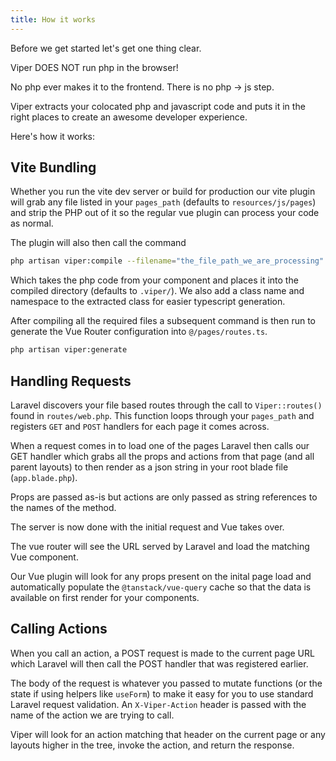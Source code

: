 ```yaml
---
title: How it works
---
```


Before we get started let's get one thing clear.

Viper DOES NOT run php in the browser!

No php ever makes it to the frontend. There is no php -> js step.

Viper extracts your colocated php and javascript code and puts it in the right places to create an awesome developer experience.

Here's how it works:

## Vite Bundling

Whether you run the vite dev server or build for production our vite plugin will grab any file listed in your `pages_path` (defaults to `resources/js/pages`) and strip the PHP out of it so the regular vue plugin can process your code as normal.

The plugin will also then call the command

```bash
php artisan viper:compile --filename="the_file_path_we_are_processing"
```

Which takes the php code from your component and places it into the compiled directory (defaults to `.viper/`). We also add a class name and namespace to the extracted class for easier typescript generation.

After compiling all the required files a subsequent command is then run to generate the Vue Router configuration into `@/pages/routes.ts`.

```bash
php artisan viper:generate
```

## Handling Requests

Laravel discovers your file based routes through the call to `Viper::routes()` found in `routes/web.php`. This function loops through your `pages_path` and registers `GET` and `POST` handlers for each page it comes across.

When a request comes in to load one of the pages Laravel then calls our GET handler which grabs all the props and actions from that page (and all parent layouts) to then render as a json string in your root blade file (`app.blade.php`).

Props are passed as-is but actions are only passed as string references to the names of the method.

The server is now done with the initial request and Vue takes over.

The vue router will see the URL served by Laravel and load the matching Vue component.

Our Vue plugin will look for any props present on the inital page load and automatically populate the `@tanstack/vue-query` cache so that the data is  available on first render for your components.

## Calling Actions

When you call an action, a POST request is made to the current page URL which Laravel will then call the POST handler that was registered earlier.

The body of the request is whatever you passed to mutate functions (or the state if using helpers like `useForm`) to make it easy for you to use standard Laravel request validation. An `X-Viper-Action` header is passed with the name of the action we are trying to call.

Viper will look for an action matching that header on the current page or any layouts higher in the tree, invoke the action, and return the response.